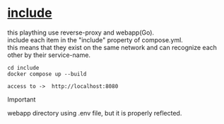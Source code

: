 # [include](https://docs.docker.com/compose/how-tos/multiple-compose-files/include/)
this plaything use reverse-proxy and webapp(Go).  
include each item in the "include" property of compose.yml.  
this means that they exist on the same network and can recognize each other by their service-name.
  
    cd include
    docker compose up --build

    access to ->  http://localhost:8080
  

> [!IMPORTANT]
> webapp directory using .env file, but it is properly reflected.

